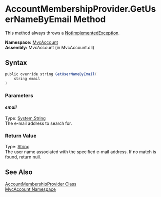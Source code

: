 AccountMembershipProvider.GetUserNameByEmail Method
===================================================
This method always throws a [NotImplementedException][1].

**Namespace:** [MvcAccount][2]  
**Assembly:** MvcAccount (in MvcAccount.dll)

Syntax
------

```csharp
public override string GetUserNameByEmail(
	string email
)
```

### Parameters

#### *email*
Type: [System.String][3]  
The e-mail address to search for.

### Return Value
Type: [String][3]  
 The user name associated with the specified e-mail address. If no match is found, return null. 

See Also
--------
[AccountMembershipProvider Class][4]  
[MvcAccount Namespace][2]  

[1]: http://msdn.microsoft.com/en-us/library/6byb74h9
[2]: ../README.md
[3]: http://msdn.microsoft.com/en-us/library/s1wwdcbf
[4]: README.md